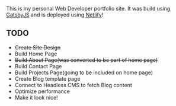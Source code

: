 This is my personal Web Developer portfolio site. It was build using [GatsbyJS](https://gatsbyjs.org) and is deployed using [Netlify](https://netlify.com)!

##  TODO

- ~~Create Site Design~~
- Build Home Page
- ~~Build About Page(was converted to be part of home page)~~
- Build Contact Page
- Build Projects Page(going to be included on home page)
- Create Blog template page
- Connect to Headless CMS to fetch Blog content
- Optimize performance
- Make it look nice!
